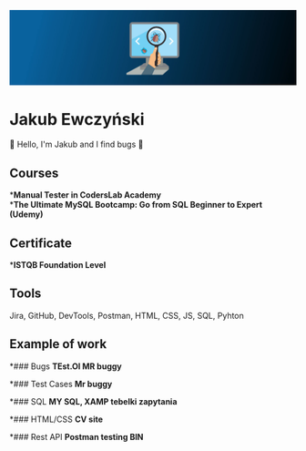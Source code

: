![I am GitHub Readme Generator's creator](https://github.com/9n9v/9n9v/blob/main/software-testing-banner.jpg)

# Jakub Ewczyński
👋 Hello, I'm Jakub and I find bugs :bug:

## Courses 
*__Manual Tester in CodersLab Academy__  
*__The Ultimate MySQL Bootcamp: Go from SQL Beginner to Expert (Udemy)__
## Certificate
*__ISTQB Foundation Level__  

## Tools
Jira, GitHub, DevTools, Postman, HTML, CSS, JS, SQL, Pyhton   

## Example of work
*### Bugs
__TEst.OI MR buggy__ 

*### Test Cases
__Mr buggy__  

*### SQL
__MY SQL, XAMP tebelki zapytania__ 

*### HTML/CSS
__CV site__  

*### Rest API
__Postman testing BIN__ 

